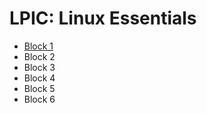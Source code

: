 # LPIC: Linux Essentials

- [Block 1](block-1.md)
- Block 2
- Block 3
- Block 4
- Block 5
- Block 6
